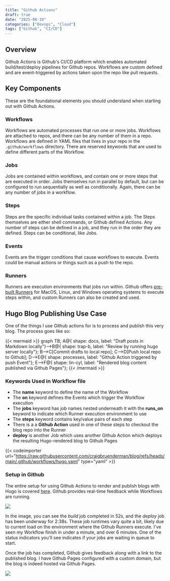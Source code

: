 ```yaml
---
title: "Github Actions"
draft: true
date: "2025-08-19"
categories: ["Devops", "Cloud"]
tags: ["Github", "CI/CD"]
---
```


## Overview

Github Actions is Github's CI/CD platform which enables automated build/test/deploy pipelines for Github repos. Workflows are custom defined and are event-triggered by actions taken upon the repo like pull requests.

## Key Components

These are the foundational elements you should understand when starting out with Github Actions.

### Workflows

Workflows are automated processes that run one or more jobs. Workflows are attached to repos, and there can be any number of them in a repo. Workflows are defined in YAML files that lives in your repo in the ```.github/workflows``` directory. There are reserved keywords that are used to define different parts of the Workflow.

### Jobs

Jobs are contained within workflows, and contain one or more steps that are executed in order. Jobs themselves run in parallel by default, but can be configured to run sequentially as well as conditionally. Again, there can be any number of jobs in a workflow.

### Steps

Steps are the specific individual tasks contained within a job. The Steps themselves are either shell commands, or Github defined Actions. Any number of steps can be defined in a job, and they run in the order they are defined. Steps can be conditional, like Jobs.

### Events

Events are the trigger conditions that cause workflows to execute. Events could be manual actions or things such as a push to the repo.

### Runners

Runners are execution environments that jobs run within. Github offers [pre-built Runners](https://docs.github.com/en/actions/concepts/runners/github-hosted-runners) for MacOS, Linux, and Windows operating systems to execute steps within, and custom Runners can also be created and used.

## Hugo Blog Publishing Use Case

One of the things I use Github actions for is to process and publish this very blog. The process goes like so:

{{< mermaid >}}
graph TB;
A@{ shape: docs, label: "Draft posts in Markdown locally"}-->B@{ shape: trap-b, label: "Review by running hugo server locally"};
B-->C[Commit drafts to local repo];
C-->D[Push local repo to Github];
D-->E@{ shape: processes, label: "Github Action triggered by push Event"};
E-->F@{ shape: lin-cyl, label: "Rendered blog content published via Github Pages"};
{{< /mermaid >}}

### Keywords Used in Workflow file

* The **name** keyword to define the name of the Workflow
* The **on** keyword defines the Events which trigger the Workflow execution
* The **jobs** keyword has job names nested underneath it with the **runs_on** keyword to indicate which Runner execution environment to use
* The **steps** keyword contains key/value pairs of each step
* There is a a **Github Action** used in one of these steps to checkout the blog repo into the Runner
* **deploy** is another Job which uses another Github Action which deploys the resulting Hugo-rendered blog to Github Pages

{{< codeimporter url="https://raw.githubusercontent.com/craigbruenderman/blog/refs/heads/main/.github/workflows/hugo.yaml" type="yaml" >}}

### Setup in Github

The entire setup for using Github Actions to render and publish blogs with Hugo is covered [here](https://gohugo.io/host-and-deploy/host-on-github-pages/). Github provides real-time feedback while Workflows are running.

![](/images/gh-actions-wf-running.png)

In the image, you can see the *build* job completed in 52s, and the *deploy* job has been underway for 2:38s. These job runtimes vary quite a bit, likely due to current load on the environment where the Github Runners execute. I've seen my Workflow finish in under a minute, and over 6 minutes. One of the status indicators you'll see indicates if your jobs are waiting in queue to start.

Once the job has completed, Github gives feedback along with a link to the published blog. I have Github Pages configured with a custom domain, but the blog is indeed hosted via Github Pages.

![](/images/gh-actions-wf-success.png)